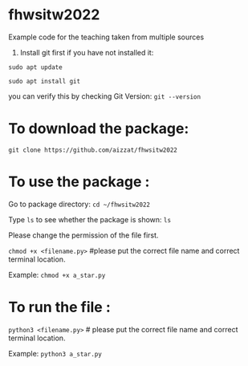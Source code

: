 # fhwsitw2022
Example code for the teaching taken from multiple sources

1. Install git first if you have not installed it: 

`sudo apt update`

`sudo apt install git`

you can verify this by checking Git Version: 
`git --version`


# To download the package: 

`git clone https://github.com/aizzat/fhwsitw2022`


# To use the package : 

Go to package directory:
`cd ~/fhwsitw2022`

Type `ls` to see whether the package is shown: 
`ls`

Please change the permission of the file first.

`chmod +x <filename.py>`  #please put the correct file name and correct terminal location. 

Example: 
`chmod +x a_star.py`

# To run the file : 

`python3 <filename.py>` # please put the correct file name and correct terminal location. 

Example: 
`python3 a_star.py`

